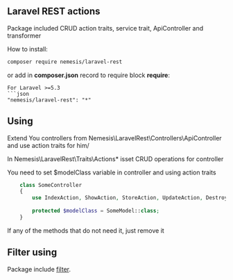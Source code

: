 ## Laravel REST actions

Package included CRUD action traits, service trait, ApiController and transformer

How to install:

```bash
composer require nemesis/laravel-rest
```

or add in **composer.json** record to require block **require**:

```
For Laravel >=5.3
```json
"nemesis/laravel-rest": "*"
```

## Using

Extend You controllers from Nemesis\LaravelRest\Controllers\ApiController and use action traits for him/

In Nemesis\LaravelRest\Traits\Actions\* isset CRUD operations for controller

You need to set $modelClass variable in controller and using action traits

```php
    class SomeController
    {
        use IndexAction, ShowAction, StoreAction, UpdateAction, DestroyAction;
    
        protected $modelClass = SomeModel::class;    
    }
```

If any of the methods that do not need it, just remove it


## Filter using

Package include [filter](https://github.com/nemesis1988/FilterAndSorting|filter).
